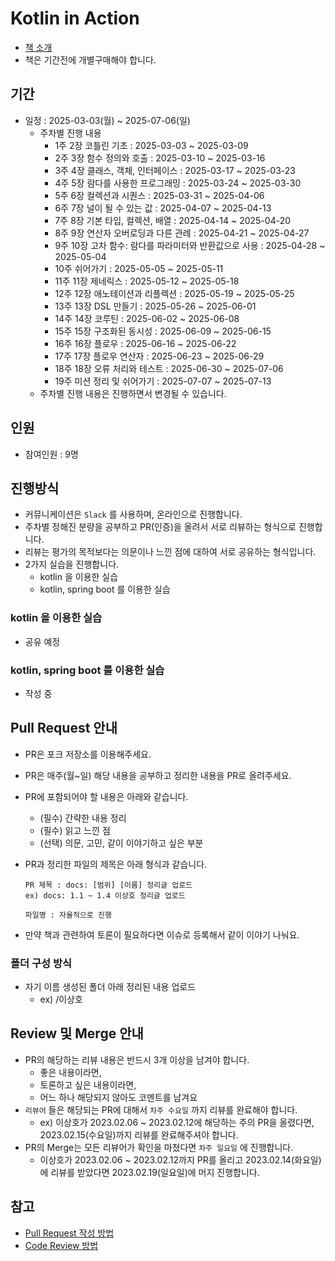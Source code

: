 # Kotlin in Action

- [책 소개](https://www.yes24.com/Product/Goods/142690359)
- 책은 기간전에 개별구매해야 합니다.

## 기간

- 일정 : 2025-03-03(월) ~ 2025-07-06(일)
  - 주차별 진행 내용
    - 1주 2장 코틀린 기초 : 2025-03-03 ~ 2025-03-09
    - 2주 3장 함수 정의와 호출 : 2025-03-10 ~ 2025-03-16
    - 3주 4장 클래스, 객체, 인터페이스 : 2025-03-17 ~ 2025-03-23
    - 4주 5장 람다를 사용한 프로그래밍 : 2025-03-24 ~ 2025-03-30
    - 5주 6장 컬렉션과 시퀀스 : 2025-03-31 ~ 2025-04-06
    - 6주 7장 널이 될 수 있는 값 : 2025-04-07 ~ 2025-04-13
    - 7주 8장 기본 타입, 컬렉션, 배열 : 2025-04-14 ~ 2025-04-20
    - 8주 9장 연산자 오버로딩과 다른 관례 : 2025-04-21 ~ 2025-04-27
    - 9주 10장 고차 함수: 람다를 파라미터와 반환값으로 사용 : 2025-04-28 ~ 2025-05-04
    - 10주 쉬어가기 : 2025-05-05 ~ 2025-05-11
    - 11주 11장 제네릭스 : 2025-05-12 ~ 2025-05-18
    - 12주 12장 애노테이션과 리플렉션 : 2025-05-19 ~ 2025-05-25
    - 13주 13장 DSL 만들기 : 2025-05-26 ~ 2025-06-01
    - 14주 14장 코루틴 : 2025-06-02 ~ 2025-06-08
    - 15주 15장 구조화된 동시성 : 2025-06-09 ~ 2025-06-15
    - 16주 16장 플로우 : 2025-06-16 ~ 2025-06-22
    - 17주 17장 플로우 연산자 : 2025-06-23 ~ 2025-06-29
    - 18주 18장 오류 처리와 테스트 : 2025-06-30 ~ 2025-07-06
    - 19주 미션 정리 및 쉬어가기 : 2025-07-07 ~ 2025-07-13
  - 주차별 진행 내용은 진행하면서 변경될 수 있습니다.

## 인원

- 참여인원 : 9명

## 진행방식

- 커뮤니케이션은 `Slack` 를 사용하며, 온라인으로 진행합니다.
- 주차별 정해진 분량을 공부하고 PR(인증)을 올려서 서로 리뷰하는 형식으로 진행합니다.
- 리뷰는 평가의 목적보다는 의문이나 느낀 점에 대하여 서로 공유하는 형식입니다.
- 2가지 실습을 진행합니다.
  - kotlin 을 이용한 실습
  - kotlin, spring boot 를 이용한 실습

### kotlin 을 이용한 실습

- 공유 예정

### kotlin, spring boot 를 이용한 실습

- 작성 중

## Pull Request 안내

- PR은 포크 저장소를 이용해주세요.
- PR은 매주(월~일) 해당 내용을 공부하고 정리한 내용을 PR로 올려주세요.
- PR에 포함되어야 할 내용은 아래와 같습니다.
  - (필수) 간략한 내용 정리
  - (필수) 읽고 느낀 점
  - (선택) 의문, 고민, 같이 이야기하고 싶은 부분
- PR과 정리한 파일의 제목은 아래 형식과 같습니다.

  ```
  PR 제목 : docs: [범위] [이름] 정리글 업로드
  ex) docs: 1.1 ~ 1.4 이상호 정리글 업로드

  파일명 : 자율적으로 진행
  ```
- 만약 책과 관련하여 토론이 필요하다면 이슈로 등록해서 같이 이야기 나눠요.

### 폴더 구성 방식

- 자기 이름 생성된 폴더 아래 정리된 내용 업로드
  - ex) /이상호

## Review 및 Merge 안내

- PR의 해당하는 리뷰 내용은 반드시 3개 이상을 남겨야 합니다.
  - 좋은 내용이라면, 
  - 토론하고 싶은 내용이라면,
  - 어느 하나 해당되지 않아도 코멘트를 남겨요
- `리뷰어` 들은 해당되는 PR에 대해서 `차주 수요일` 까지 리뷰를 완료해야 합니다.
  - ex) 이상호가 2023.02.06 ~ 2023.02.12에 해당하는 주의 PR을 올렸다면, 2023.02.15(수요일)까지 리뷰를 완료해주셔야 합니다.
- PR의 Merge는 모든 리뷰어가 확인을 마쳤다면 `차주 일요일` 에 진행합니다.
  - 이상호가 2023.02.06 ~ 2023.02.12까지 PR를 올리고 2023.02.14(화요일)에 리뷰를 받았다면 2023.02.19(일요일)에 머지 진행합니다.

## 참고

- [Pull Request 작성 방법](https://github.com/bithumb-study/notification/blob/main/pull-request.md)
- [Code Review 방법](https://github.com/bithumb-study/notification/blob/main/code-review.md)
